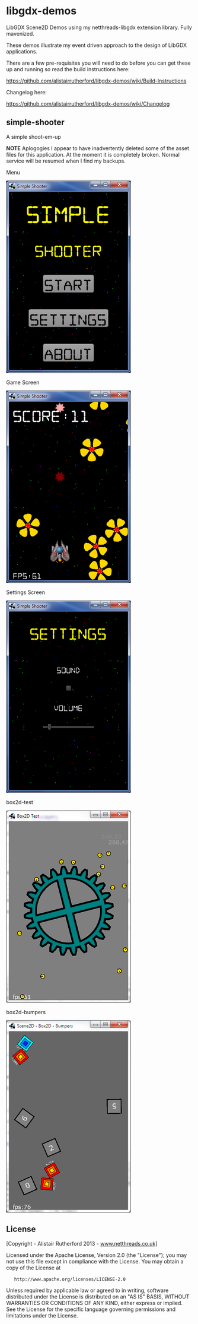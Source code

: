 libgdx-demos
============

LibGDX Scene2D Demos using my netthreads-libgdx extension library. Fully mavenized.

These demos illustrate my event driven approach to the design of LibGDX applications.

There are a few pre-requisites you will need to do before you can get these up and running so read the build instructions here:

https://github.com/alistairrutherford/libgdx-demos/wiki/Build-Instructions


Changelog here:

https://github.com/alistairrutherford/libgdx-demos/wiki/Changelog

simple-shooter
--------------

A simple shoot-em-up

**NOTE** Aplogogies I appear to have inadvertently deleted some of the asset files for this application. At the moment it is completely broken. Normal service will be resumed when I find my backups.

Menu

![Demo](https://github.com/alistairrutherford/images/raw/master/simple-shooter1.png) 

Game Screen

![Demo](https://github.com/alistairrutherford/images/raw/master/simple-shooter2.png)

Settings Screen

![Demo](https://github.com/alistairrutherford/images/raw/master/simple-shooter3.png)

box2d-test

![Demo](https://github.com/alistairrutherford/images/raw/master/box2d1.png) 

box2d-bumpers

![Demo](https://github.com/alistairrutherford/images/raw/master/box2dbumpers1.png) 


License
--------
[Copyright - Alistair Rutherford 2013 - www.netthreads.co.uk]

Licensed under the Apache License, Version 2.0 (the "License");
   you may not use this file except in compliance with the License.
   You may obtain a copy of the License at

       http://www.apache.org/licenses/LICENSE-2.0

   Unless required by applicable law or agreed to in writing, software
   distributed under the License is distributed on an "AS IS" BASIS,
   WITHOUT WARRANTIES OR CONDITIONS OF ANY KIND, either express or implied.
   See the License for the specific language governing permissions and
   limitations under the License.
